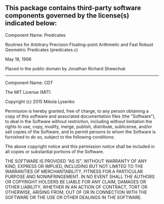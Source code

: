 This package contains third-party software components governed by the license(s) indicated below:
---------

Component Name: Predicates

Routines for Arbitrary Precision Floating-point Arithmetic
and Fast Robust Geometric Predicates
(predicates.c)

May 18, 1996

Placed in the public domain by
Jonathan Richard Shewchuk

---------
Component Name: CDT

The MIT License (MIT)

Copyright (c) 2015 Mikola Lysenko

Permission is hereby granted, free of charge, to any person obtaining a copy
of this software and associated documentation files (the "Software"), to deal
in the Software without restriction, including without limitation the rights
to use, copy, modify, merge, publish, distribute, sublicense, and/or sell
copies of the Software, and to permit persons to whom the Software is
furnished to do so, subject to the following conditions:

The above copyright notice and this permission notice shall be included in
all copies or substantial portions of the Software.

THE SOFTWARE IS PROVIDED "AS IS", WITHOUT WARRANTY OF ANY KIND, EXPRESS OR
IMPLIED, INCLUDING BUT NOT LIMITED TO THE WARRANTIES OF MERCHANTABILITY,
FITNESS FOR A PARTICULAR PURPOSE AND NONINFRINGEMENT. IN NO EVENT SHALL THE
AUTHORS OR COPYRIGHT HOLDERS BE LIABLE FOR ANY CLAIM, DAMAGES OR OTHER
LIABILITY, WHETHER IN AN ACTION OF CONTRACT, TORT OR OTHERWISE, ARISING FROM,
OUT OF OR IN CONNECTION WITH THE SOFTWARE OR THE USE OR OTHER DEALINGS IN
THE SOFTWARE.